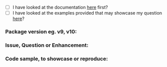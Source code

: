 - [ ] I have looked at the documentation [here](https://pkg.go.dev/github.com/nocalhost/validator/v10#section-documentation) first?
- [ ] I have looked at the examples provided that may showcase my question [here](/_examples)?

### Package version eg. v9, v10: 



### Issue, Question or Enhancement:



### Code sample, to showcase or reproduce:

```go

```
